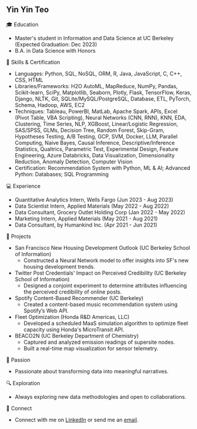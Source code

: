 ## Yin Yin Teo

🎓 Education
- Master's student in Information and Data Science at UC Berkeley (Expected Graduation: Dec 2023)
- B.A. in Data Science with Honors

💼 Skills & Certification
- Languages: Python, SQL, NoSQL, ORM, R, Java, JavaScript, C, C++, CSS, HTML
- Libraries/Frameworks: H2O AutoML, MapReduce, NumPy, Pandas, Scikit-learn, SciPy, Matplotlib, Seaborn, Plotly, Flask, TensorFlow, Keras, Django, NLTK, Git, SQLite/MySQL/PostgreSQL, Database, ETL, PyTorch, Schema, Hadoop, AWS, EC2
- Techniques: Tableau, PowerBI, MatLab, Apache Spark, APIs, Excel (Pivot Table, VBA Scripting), Neural Networks (CNN, RNN), KNN, EDA, Clustering, Time Series, NLP, XGBoost, Linear/Logistic Regression, SAS/SPSS, GLMs, Decision Tree, Random Forest, Skip-Gram, Hypotheses Testing, A/B Testing, GCP, SVM, Docker, LLM, Parallel Computing, Naive Bayes, Causal Inference, Descriptive/Inference Statistics, Qualtrics, Parametric Test, Experimental Design, Feature Engineering, Azure Databricks, Data Visualization, Dimensionality Reduction, Anomaly Detection, Computer Vision
- Certification: Recommendation System with Python, ML & AI; Advanced Python: Databases; SQL Programming

💻 Experience
- Quantitative Analytics Intern, Wells Fargo (Jun 2023 - Aug 2023)
- Data Scientist Intern, Applied Materials (May 2022 - Aug 2022)
- Data Consultant, Grocery Outlet Holding Corp (Jan 2022 - May 2022)
- Marketing Intern, Applied Materials (May 2021 - Aug 2021)
- Data Consultant, by Humankind Inc. (Apr 2021 - Jun 2021)

📂 Projects
- San Francisco New Housing Development Outlook (UC Berkeley School of Information)
  - Constructed a Neural Network model to offer insights into SF's new housing development trends.
- Twitter Post Credentials' Impact on Perceived Credibility (UC Berkeley School of Information)
  - Designed a conjoint experiment to determine attributes influencing the perceived credibility of online posts.
- Spotify Content-Based Recommender (UC Berkeley)
  - Created a content-based music recommendation system using Spotify’s Web API.
- Fleet Optimization (Honda R&D Americas, LLC)
  - Developed a scheduled MaaS simulation algorithm to optimize fleet capacity using Honda's MicroTransit API.
- BEACO2N (UC Berkeley Department of Chemistry)
  - Captured and analyzed emission readings of supersite nodes.
  - Built a real-time map visualization for sensor telemetry.

🌟 Passion
- Passionate about transforming data into meaningful narratives.

🔍 Exploration
- Always exploring new data methodologies and open to collaborations.

🔗 Connect
- Connect with me on [LinkedIn](https://www.linkedin.com/in/teoyinyin) or send me an [email](mailto:teoyinyin@berkeley.edu).

